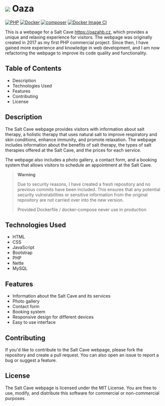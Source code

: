 # ![](https://oazahb.cz/images/logo.png) Oaza
[![PHP](https://img.shields.io/badge/PHP-8.2-blue.svg)](http://php.net)
[![Docker](https://img.shields.io/badge/Docker-powered-blue.svg)](https://www.docker.com/)
[![composer](https://img.shields.io/badge/composer-latest-green.svg)](https://getcomposer.org/)
[![Docker Image CI](https://github.com/rdurica/oaza/actions/workflows/docker-image.yml/badge.svg?branch=main)](https://github.com/rdurica/oaza/actions/workflows/docker-image.yml)

This is a webpage for a Salt Cave https://oazahb.cz, which provides a unique and relaxing experience for visitors. The
webpage was originally created in 2017 as my first PHP commercial project. Since then, I have gained more experience and
knowledge in web development, and I am now refactoring the webpage to improve its code quality and functionality.



## Table of Contents

- Description
- Technologies Used
- Features
- Contributing
- License

## Description

The Salt Cave webpage provides visitors with information about salt therapy, a holistic therapy that uses natural salt
to improve respiratory and skin conditions, enhance immunity, and promote relaxation. The webpage includes information
about the benefits of salt therapy, the types of salt therapies offered at the Salt Cave, and the prices for each
service.

The webpage also includes a photo gallery, a contact form, and a booking system that allows visitors to schedule an
appointment at the Salt Cave.

> **Warning**
>
> Due to security reasons, I have created a fresh repository and no previous commits
have been included. This ensures that any potential security vulnerabilities or sensitive information from the original
repository are not carried over into the new version.
> 
> Provided Dockerfile / docker-compose never use in production
## Technologies Used

- HTML
- CSS
- JavaScript
- Bootstrap
- PHP
- Nette
- MySQL

## Features

- Information about the Salt Cave and its services
- Photo gallery
- Contact form
- Booking system
- Responsive design for different devices
- Easy to use interface

## Contributing

If you'd like to contribute to the Salt Cave webpage, please fork the repository and create a pull request. You can also
open an issue to report a bug or suggest a feature.

## License

The Salt Cave webpage is licensed under the MIT License. You are free to use, modify, and distribute this software for
commercial or non-commercial purposes.